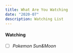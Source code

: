 ```yaml
---
title: What Are You Watching
date: "2020-07"
description: Watching List
---
```


#### Watching

 - [ ] *Pokemon Sun&Moon*
